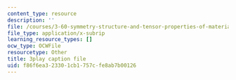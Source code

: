 ```yaml
---
content_type: resource
description: ''
file: /courses/3-60-symmetry-structure-and-tensor-properties-of-materials-fall-2005/f86f6ea323301cb1757cfe8ab7b00126_9JXMg32f09w.srt
file_type: application/x-subrip
learning_resource_types: []
ocw_type: OCWFile
resourcetype: Other
title: 3play caption file
uid: f86f6ea3-2330-1cb1-757c-fe8ab7b00126
---
```

